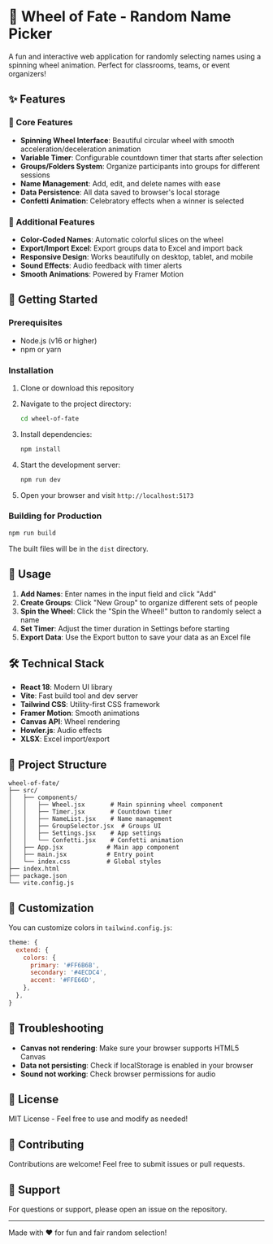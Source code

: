 # 🎡 Wheel of Fate - Random Name Picker

A fun and interactive web application for randomly selecting names using a spinning wheel animation. Perfect for classrooms, teams, or event organizers!

## ✨ Features

### 🎯 Core Features
- **Spinning Wheel Interface**: Beautiful circular wheel with smooth acceleration/deceleration animation
- **Variable Timer**: Configurable countdown timer that starts after selection
- **Groups/Folders System**: Organize participants into groups for different sessions
- **Name Management**: Add, edit, and delete names with ease
- **Data Persistence**: All data saved to browser's local storage
- **Confetti Animation**: Celebratory effects when a winner is selected

### 🎨 Additional Features
- **Color-Coded Names**: Automatic colorful slices on the wheel
- **Export/Import Excel**: Export groups data to Excel and import back
- **Responsive Design**: Works beautifully on desktop, tablet, and mobile
- **Sound Effects**: Audio feedback with timer alerts
- **Smooth Animations**: Powered by Framer Motion

## 🚀 Getting Started

### Prerequisites
- Node.js (v16 or higher)
- npm or yarn

### Installation

1. Clone or download this repository
2. Navigate to the project directory:
   ```bash
   cd wheel-of-fate
   ```

3. Install dependencies:
   ```bash
   npm install
   ```

4. Start the development server:
   ```bash
   npm run dev
   ```

5. Open your browser and visit `http://localhost:5173`

### Building for Production

```bash
npm run build
```

The built files will be in the `dist` directory.

## 📖 Usage

1. **Add Names**: Enter names in the input field and click "Add"
2. **Create Groups**: Click "New Group" to organize different sets of people
3. **Spin the Wheel**: Click the "Spin the Wheel!" button to randomly select a name
4. **Set Timer**: Adjust the timer duration in Settings before starting
5. **Export Data**: Use the Export button to save your data as an Excel file

## 🛠️ Technical Stack

- **React 18**: Modern UI library
- **Vite**: Fast build tool and dev server
- **Tailwind CSS**: Utility-first CSS framework
- **Framer Motion**: Smooth animations
- **Canvas API**: Wheel rendering
- **Howler.js**: Audio effects
- **XLSX**: Excel import/export

## 📁 Project Structure

```
wheel-of-fate/
├── src/
│   ├── components/
│   │   ├── Wheel.jsx       # Main spinning wheel component
│   │   ├── Timer.jsx       # Countdown timer
│   │   ├── NameList.jsx    # Name management
│   │   ├── GroupSelector.jsx  # Groups UI
│   │   ├── Settings.jsx    # App settings
│   │   └── Confetti.jsx    # Confetti animation
│   ├── App.jsx            # Main app component
│   ├── main.jsx           # Entry point
│   └── index.css          # Global styles
├── index.html
├── package.json
└── vite.config.js
```

## 🎨 Customization

You can customize colors in `tailwind.config.js`:

```javascript
theme: {
  extend: {
    colors: {
      primary: '#FF6B6B',
      secondary: '#4ECDC4',
      accent: '#FFE66D',
    },
  },
}
```

## 🐛 Troubleshooting

- **Canvas not rendering**: Make sure your browser supports HTML5 Canvas
- **Data not persisting**: Check if localStorage is enabled in your browser
- **Sound not working**: Check browser permissions for audio

## 📝 License

MIT License - Feel free to use and modify as needed!

## 🤝 Contributing

Contributions are welcome! Feel free to submit issues or pull requests.

## 📧 Support

For questions or support, please open an issue on the repository.

---

Made with ❤️ for fun and fair random selection!

